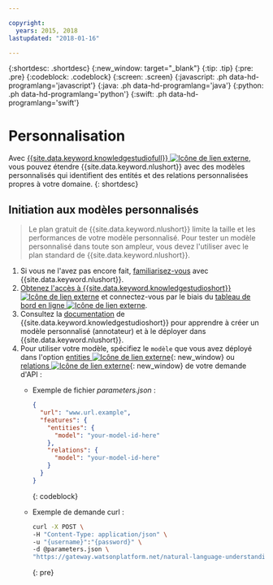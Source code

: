 ```yaml
---

copyright:
  years: 2015, 2018
lastupdated: "2018-01-16"

---
```


{:shortdesc: .shortdesc}
{:new_window: target="_blank"}
{:tip: .tip}
{:pre: .pre}
{:codeblock: .codeblock}
{:screen: .screen}
{:javascript: .ph data-hd-programlang='javascript'}
{:java: .ph data-hd-programlang='java'}
{:python: .ph data-hd-programlang='python'}
{:swift: .ph data-hd-programlang='swift'}

# Personnalisation 

Avec [{{site.data.keyword.knowledgestudiofull}} ![Icône de lien externe](../../icons/launch-glyph.svg "Icône de lien externe")](https://ibm.biz/watsonknowledgestudio), vous pouvez
étendre {{site.data.keyword.nlushort}} avec des modèles personnalisés qui identifient des entités et des relations
personnalisées propres à votre domaine.
{: shortdesc}

## Initiation aux modèles personnalisés 

> Le plan gratuit de {{site.data.keyword.nlushort}} limite la taille et les performances de votre modèle personnalisé. Pour tester un modèle personnalisé dans toute son ampleur, vous devez l'utiliser avec le plan standard de {{site.data.keyword.nlushort}}. 

1. Si vous ne l'avez pas encore fait, [familiarisez-vous](/docs/services/natural-language-understanding/getting-started.html) avec {{site.data.keyword.nlushort}}.
1. [Obtenez l'accès à {{site.data.keyword.knowledgestudioshort}} ![Icône de lien externe](../../icons/launch-glyph.svg "Icône de lien externe")](https://www.ibm.com/us-en/marketplace/supervised-machine-learning/purchase#product-header-top) et connectez-vous par le biais du [tableau de bord en ligne ![Icône de lien externe](../../icons/launch-glyph.svg "Icône de lien externe")](https://gateway.watsonplatform.net/knowledge-studio/ui/dashboard/). 
1. Consultez la [documentation](/docs/services/knowledge-studio/index.html) de {{site.data.keyword.knowledgestudioshort}} pour apprendre à créer un modèle personnalisé (annotateur) et à le déployer dans {{site.data.keyword.nlushort}}. 
1. Pour utiliser votre modèle, spécifiez le `modèle` que vous avez déployé dans l'option [entities ![Icône de lien externe](../../icons/launch-glyph.svg "Icône de lien externe")](https://www.ibm.com/watson/developercloud/natural-language-understanding/api/v1/#entities){: new_window}
ou [relations ![Icône de lien externe](../../icons/launch-glyph.svg "Icône de lien externe")](https://www.ibm.com/watson/developercloud/natural-language-understanding/api/v1/#relations){: new_window} de votre demande d'API : 
    - Exemple de fichier *parameters.json* : 

        ```json
        {
          "url": "www.url.example",
          "features": {
            "entities": {
              "model": "your-model-id-here"
            },
            "relations": {
              "model": "your-model-id-here"
            }
          }
        }
        ```
        {: codeblock}
    
    - Exemple de demande curl : 

        ```bash
        curl -X POST \
        -H "Content-Type: application/json" \
        -u "{username}":"{password}" \
        -d @parameters.json \
        "https://gateway.watsonplatform.net/natural-language-understanding/api/v1/analyze?version=2017-02-27"
        ```
        {: pre}

